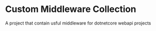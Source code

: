 # Custom Middleware Collection
 A project that contain usful middleware for dotnetcore webapi projects
